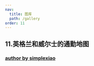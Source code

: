 ```yaml
---
nav:
  title: 图库
  path: /gallery
order: 11
---
```


## 11.英格兰和威尔士的通勤地图

### [author by simplexiao](https://github.com/simplexiao)

<code src= './ukcommute/index.tsx'>
